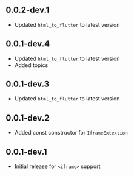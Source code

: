 ## 0.0.2-dev.1

- Updated `html_to_flutter` to latest version

## 0.0.1-dev.4

- Updated `html_to_flutter` to latest version
- Added topics

## 0.0.1-dev.3

- Updated `html_to_flutter` to latest version

## 0.0.1-dev.2

- Added const constructor for `IframeExtextion`

## 0.0.1-dev.1

- Initial release for `<iframe>` support
